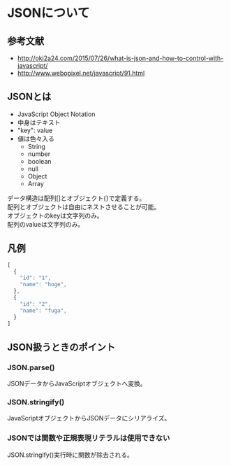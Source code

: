 # JSONについて
## 参考文献
- http://oki2a24.com/2015/07/26/what-is-json-and-how-to-control-with-javascript/
- http://www.webopixel.net/javascript/91.html

## JSONとは
- JavaScript Object Notation
- 中身はテキスト
- "key": value
- 値は色々入る
  - String
  - number
  - boolean
  - null
  - Object
  - Array

データ構造は配列[]とオブジェクト{}で定義する。  
配列とオブジェクトは自由にネストさせることが可能。  
オブジェクトのkeyは文字列のみ。  
配列のvalueは文字列のみ。  

## 凡例
```JavaScript
[
  {
    "id": "1",
    "name": "hoge",
  },
  {
    "id": "2",
    "name": "fuga",
  }
]
```

## JSON扱うときのポイント
### JSON.parse()
JSONデータからJavaScriptオブジェクトへ変換。  

### JSON.stringify()
JavaScriptオブジェクトからJSONデータにシリアライズ。  

### JSONでは関数や正規表現リテラルは使用できない
JSON.stringify()実行時に関数が除去される。  

